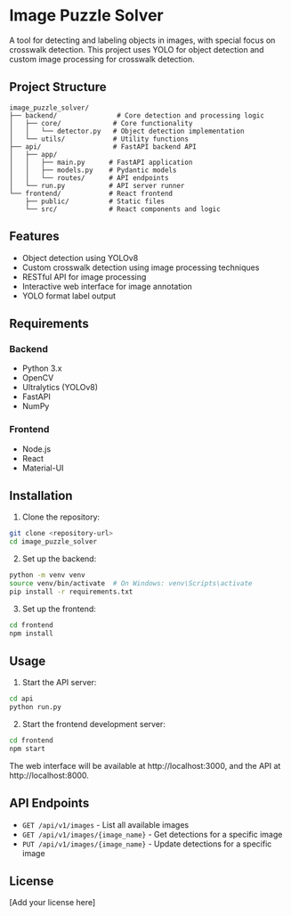 # Image Puzzle Solver

A tool for detecting and labeling objects in images, with special focus on crosswalk detection. This project uses YOLO for object detection and custom image processing for crosswalk detection.

## Project Structure

```
image_puzzle_solver/
├── backend/               # Core detection and processing logic
│   ├── core/             # Core functionality
│   │   └── detector.py   # Object detection implementation
│   └── utils/            # Utility functions
├── api/                  # FastAPI backend API
│   ├── app/
│   │   ├── main.py      # FastAPI application
│   │   ├── models.py    # Pydantic models
│   │   └── routes/      # API endpoints
│   └── run.py           # API server runner
└── frontend/            # React frontend
    ├── public/          # Static files
    └── src/             # React components and logic
```

## Features

- Object detection using YOLOv8
- Custom crosswalk detection using image processing techniques
- RESTful API for image processing
- Interactive web interface for image annotation
- YOLO format label output

## Requirements

### Backend
- Python 3.x
- OpenCV
- Ultralytics (YOLOv8)
- FastAPI
- NumPy

### Frontend
- Node.js
- React
- Material-UI

## Installation

1. Clone the repository:
```bash
git clone <repository-url>
cd image_puzzle_solver
```

2. Set up the backend:
```bash
python -m venv venv
source venv/bin/activate  # On Windows: venv\Scripts\activate
pip install -r requirements.txt
```

3. Set up the frontend:
```bash
cd frontend
npm install
```

## Usage

1. Start the API server:
```bash
cd api
python run.py
```

2. Start the frontend development server:
```bash
cd frontend
npm start
```

The web interface will be available at http://localhost:3000, and the API at http://localhost:8000.

## API Endpoints

- `GET /api/v1/images` - List all available images
- `GET /api/v1/images/{image_name}` - Get detections for a specific image
- `PUT /api/v1/images/{image_name}` - Update detections for a specific image

## License

[Add your license here] 